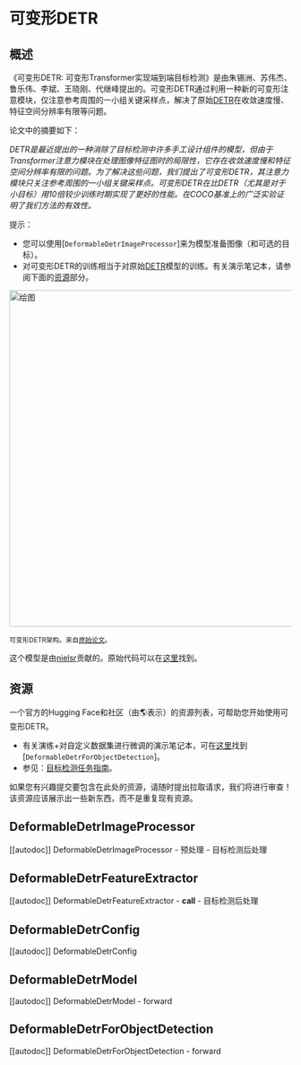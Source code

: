 <!--版权所有2022 The HuggingFace Team。保留所有权利。

根据Apache License，Version 2.0（“许可证”）获得许可；除非遵守许可，否则不得使用此文件。您可以在以下位置获得许可证的副本：

http://www.apache.org/licenses/LICENSE-2.0

除非适用法律要求或书面同意，根据许可证分发的软件基础上，“按原样”分发，不附带任何明示或暗示的保证或条件。有关许可的特定语言，请参阅许可的特定语言。

⚠请注意，此文件使用Markdown格式，但包含我们文档生成器（类似于MDX）的特定语法，您的Markdown查看器可能无法正确呈现。

-->

# 可变形DETR

## 概述

《可变形DETR: 可变形Transformer实现端到端目标检测》是由朱锡洲、苏伟杰、鲁乐伟、李斌、王晓刚、代继峰提出的。可变形DETR通过利用一种新的可变形注意模块，仅注意参考周围的一小组关键采样点，解决了原始[DETR](detr)在收敛速度慢、特征空间分辨率有限等问题。

论文中的摘要如下：

*DETR是最近提出的一种消除了目标检测中许多手工设计组件的模型，但由于Transformer注意力模块在处理图像特征图时的局限性，它存在收敛速度慢和特征空间分辨率有限的问题。为了解决这些问题，我们提出了可变形DETR，其注意力模块只关注参考周围的一小组关键采样点。可变形DETR在比DETR（尤其是对于小目标）用10倍较少训练时期实现了更好的性能。在COCO基准上的广泛实验证明了我们方法的有效性。*

提示：

- 您可以使用[`DeformableDetrImageProcessor`]来为模型准备图像（和可选的目标）。
- 对可变形DETR的训练相当于对原始[DETR](detr)模型的训练。有关演示笔记本，请参阅下面的[资源](#resources)部分。

<img src="https://huggingface.co/datasets/huggingface/documentation-images/resolve/main/deformable_detr_architecture.png"
alt="绘图" width="600"/>

<small> 可变形DETR架构。来自<a href="https://arxiv.org/abs/2010.04159">原始论文</a>。</small>

这个模型是由[nielsr](https://huggingface.co/nielsr)贡献的。原始代码可以在[这里](https://github.com/fundamentalvision/Deformable-DETR)找到。

## 资源

一个官方的Hugging Face和社区（由🌎表示）的资源列表，可帮助您开始使用可变形DETR。

<PipelineTag pipeline="object-detection"/>

- 有关演练+对自定义数据集进行微调的演示笔记本，可在[这里](https://github.com/NielsRogge/Transformers-Tutorials/tree/master/Deformable-DETR)找到[`DeformableDetrForObjectDetection`]。
- 参见：[目标检测任务指南](../tasks/object_detection)。

如果您有兴趣提交要包含在此处的资源，请随时提出拉取请求，我们将进行审查！该资源应该展示出一些新东西，而不是重复现有资源。

## DeformableDetrImageProcessor

[[autodoc]] DeformableDetrImageProcessor
    - 预处理
    - 目标检测后处理

## DeformableDetrFeatureExtractor

[[autodoc]] DeformableDetrFeatureExtractor
    - __call__
    - 目标检测后处理

## DeformableDetrConfig

[[autodoc]] DeformableDetrConfig

## DeformableDetrModel

[[autodoc]] DeformableDetrModel
    - forward

## DeformableDetrForObjectDetection

[[autodoc]] DeformableDetrForObjectDetection
    - forward